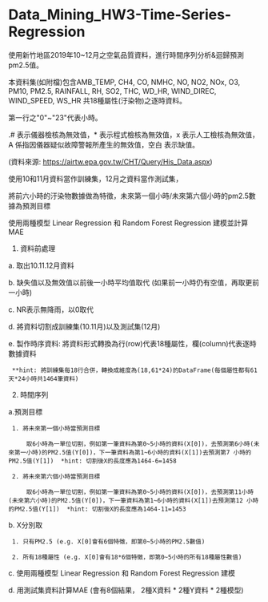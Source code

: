 # Data_Mining_HW3-Time-Series-Regression

使用新竹地區2019年10~12月之空氣品質資料，進行時間序列分析&迴歸預測pm2.5值。

本資料集(如附檔)包含AMB_TEMP, CH4, CO, NMHC, NO, NO2, NOx, O3, PM10, PM2.5, RAINFALL, RH, SO2, THC, WD_HR, WIND_DIREC, WIND_SPEED, WS_HR 共18種屬性(汙染物)之逐時資料。

第一行之"0"~"23"代表小時。

.# 表示儀器檢核為無效值，* 表示程式檢核為無效值，x 表示人工檢核為無效值，A 係指因儀器疑似故障警報所產生的無效值，空白 表示缺值。

(資料來源: https://airtw.epa.gov.tw/CHT/Query/His_Data.aspx)


使用10和11月資料當作訓練集，12月之資料當作測試集，

將前六小時的汙染物數據做為特徵，未來第一個小時/未來第六個小時的pm2.5數據為預測目標

使用兩種模型 Linear Regression 和 Random Forest Regression 建模並計算MAE



1. 資料前處理

 a. 取出10.11.12月資料

 b. 缺失值以及無效值以前後一小時平均值取代 (如果前一小時仍有空值，再取更前一小時)

 c. NR表示無降雨，以0取代

 d. 將資料切割成訓練集(10.11月)以及測試集(12月)

 e. 製作時序資料: 將資料形式轉換為行(row)代表18種屬性，欄(column)代表逐時數據資料

     **hint: 將訓練集每18行合併，轉換成維度為(18,61*24)的DataFrame(每個屬性都有61天*24小時共1464筆資料)

2. 時間序列

  a.預測目標

     1. 將未來第一個小時當預測目標

         取6小時為一單位切割，例如第一筆資料為第0~5小時的資料(X[0])，去預測第6小時(未來第一小時)的PM2.5值(Y[0])，下一筆資料為第1~6小時的資料(X[1])去預測第7 小時的PM2.5值(Y[1])  *hint: 切割後X的長度應為1464-6=1458

     2. 將未來第六個小時當預測目標

         取6小時為一單位切割，例如第一筆資料為第0~5小時的資料(X[0])，去預測第11小時(未來第六小時)的PM2.5值(Y[0])，下一筆資料為第1~6小時的資料(X[1])去預測第12 小時的PM2.5值(Y[1])  *hint: 切割後X的長度應為1464-11=1453

 b. X分別取

     1. 只有PM2.5 (e.g. X[0]會有6個特徵，即第0~5小時的PM2.5數值)

     2. 所有18種屬性 (e.g. X[0]會有18*6個特徵，即第0~5小時的所有18種屬性數值)

 c. 使用兩種模型 Linear Regression 和 Random Forest Regression 建模

 d. 用測試集資料計算MAE (會有8個結果， 2種X資料 * 2種Y資料 * 2種模型)
